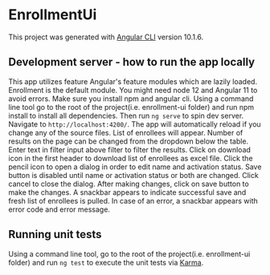 # EnrollmentUi

This project was generated with [Angular CLI](https://github.com/angular/angular-cli) version 10.1.6.

## Development server - how to run the app locally

This app utilizes feature Angular's feature modules which are lazily loaded. Enrollment is the default module. You might need node 12 and Angular 11 to avoid errors. Make sure you install npm and angular cli. Using a command line tool go to the root of the project(i.e. enrollment-ui folder) and run npm install to install all dependencies. Then run `ng serve` to spin dev server. Navigate to `http://localhost:4200/`. The app will automatically reload if you change any of the source files. List of enrollees will appear. Number of results on the page can be changed from the dropdown below the table. Enter text in filter input above filter to filter the results. Click on download icon in the first header to download list of enrollees as excel file. Click the pencil icon to open a dialog in order to edit name and activation status. Save button is disabled until name or activation status or both are changed. Click cancel to close the dialog. After making changes, click on save button to make the changes. A snackbar appears to indicate successful save and fresh list of enrollees is pulled. In case of an error, a snackbar appears with error code and error message.


## Running unit tests

Using a command line tool, go to the root of the project(i.e. enrollment-ui folder) and run `ng test` to execute the unit tests via [Karma](https://karma-runner.github.io).

